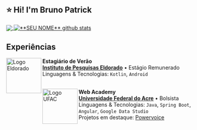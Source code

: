 ## ⭐ Hi! I'm Bruno Patrick

<a href="https://github.com/Bruno-Patrick">
  <img align="center" src="https://github-readme-stats.vercel.app/api/top-langs/?username=Bruno-Patrick&theme=dracula&hide_langs_below=1" />
</a>

<a href="https://github.com/Bruno-Patrick">
 <img align="center" src="https://github-readme-stats.vercel.app/api?username=Bruno-Patrick&show_icons=true&theme=dracula&line_height=27" alt="**SEU NOME** github stats"/>
</a>

## Experiências

[<img align="left" height="94px" width="94px" alt="Logo Eldorado" src="https://pbs.twimg.com/profile_images/1103645504603328516/EdqIarl7_400x400.png"/>](https://www.eldorado.org.br/)

**Estagiário de Verão** \
[**Instituto de Pesquisas Eldorado**](https://www.eldorado.org.br/) • Estágio Remunerado \
Linguagens & Tecnologias: `Kotlin`, `Android`\
<br/>

[<img align="left" height="94px" width="94px" alt="Logo UFAC" src="https://id.ufac.br/img/ufac_brasao.png"/>](http://200.129.173.65/)

**Web Academy** \
[**Universidade Federal do Acre**](http://200.129.173.65/) • Bolsista \
Linguagens & Tecnologias: `Java`, `Spring Boot`, `Angular`, `Google Data Studio`\
Projetos em destaque: [Powervoice](https://github.com/Bruno-Patrick/motorola.powervoice)
<br/>

